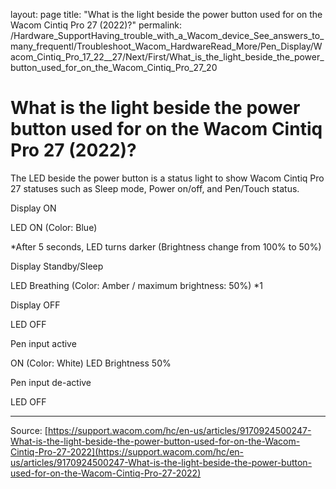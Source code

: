 layout: page
title: "What is the light beside the power button used for on the Wacom Cintiq Pro 27 (2022)?"
permalink: /Hardware_SupportHaving_trouble_with_a_Wacom_device_See_answers_to_many_frequentl/Troubleshoot_Wacom_HardwareRead_More/Pen_Display/Wacom_Cintiq_Pro_17_22__27/Next/First/What_is_the_light_beside_the_power_button_used_for_on_the_Wacom_Cintiq_Pro_27_20

# What is the light beside the power button used for on the Wacom Cintiq Pro 27 (2022)?

The LED beside the power button is a status light to show Wacom Cintiq Pro 27 statuses such as Sleep mode, Power on/off, and Pen/Touch status.


Display ON


LED ON (Color: Blue)


*After 5 seconds, LED turns darker
(Brightness change from 100% to 50%)


Display Standby/Sleep


LED Breathing (Color: Amber / maximum brightness: 50%) *1


Display OFF


LED OFF


Pen input active


ON (Color: White) LED Brightness 50%


Pen input de-active


LED OFF

---
Source: [https://support.wacom.com/hc/en-us/articles/9170924500247-What-is-the-light-beside-the-power-button-used-for-on-the-Wacom-Cintiq-Pro-27-2022](https://support.wacom.com/hc/en-us/articles/9170924500247-What-is-the-light-beside-the-power-button-used-for-on-the-Wacom-Cintiq-Pro-27-2022)
